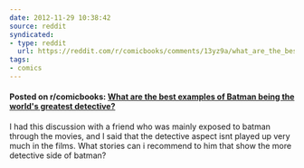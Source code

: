 ```yaml
---
date: 2012-11-29 10:38:42
source: reddit
syndicated:
- type: reddit
  url: https://reddit.com/r/comicbooks/comments/13yz9a/what_are_the_best_examples_of_batman_being_the/
tags:
- comics
---
```


#### Posted on r/comicbooks: [What are the best examples of Batman being the world's greatest detective?](https://reddit.com/r/comicbooks/comments/13yz9a/what_are_the_best_examples_of_batman_being_the/)

I had this discussion with a friend who was mainly exposed to batman through the movies, and I said that the detective aspect isnt played up very much in the films. What stories can i recommend to him that show the more detective side of batman?